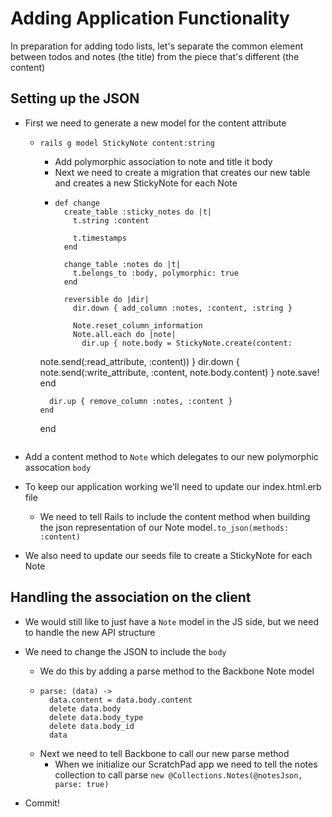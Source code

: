 Adding Application Functionality
==

In preparation for adding todo lists, let's separate the common element between
todos and notes (the title) from the piece that's different (the content)

Setting up the JSON
--

- First we need to generate a new model for the content attribute
  - `rails g model StickyNote content:string`
    - Add polymorphic association to note and title it body
    - Next we need to create a migration that creates our new table and creates
      a new StickyNote for each Note
    - ```
      def change
        create_table :sticky_notes do |t|
          t.string :content

          t.timestamps
        end

        change_table :notes do |t|
          t.belongs_to :body, polymorphic: true
        end

        reversible do |dir|
          dir.down { add_column :notes, :content, :string }

          Note.reset_column_information
          Note.all.each do |note|
            dir.up { note.body = StickyNote.create(content:
    note.send(:read_attribute, :content)) }
            dir.down { note.send(:write_attribute, :content, note.body.content) }
            note.save!
          end

          dir.up { remove_column :notes, :content }
        end
      end
      ```
- Add a content method to `Note` which delegates to our new polymorphic
  assocation `body`
- To keep our application working we'll need to update our index.html.erb file
  - We need to tell Rails to include the content method when building the json
    representation of our Note model`.to_json(methods: :content)`

- We also need to update our seeds file to create a StickyNote for each Note

Handling the association on the client
--

- We would still like to just have a `Note` model in the JS side, but we need to
  handle the new API structure
- We need to change the JSON to include the `body`
  - We do this by adding a parse method to the Backbone Note model
  - ```
    parse: (data) ->
      data.content = data.body.content
      delete data.body
      delete data.body_type
      delete data.body_id
      data
    ```
  - Next we need to tell Backbone to call our new parse method
    - When we initialize our ScratchPad app we need to tell the notes collection
      to call parse `new @Collections.Notes(@notesJson, parse: true)`

- Commit!
